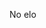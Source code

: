 <html lang="en">
<head>
	<meta property="og:title" content="Snahi super tuper website"/>
</head>
<body>
	<meta property="og:title" content="Snahi super tuper website"/>
	<p>No elo</p>
</body>
</html>
